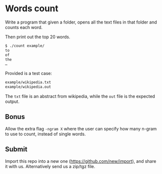 # Words count

Write a program that given a folder, opens all the text files in that folder and counts each word.

Then print out the top 20 words.

```sh
$ ./count example/
to
of
the
…
```

Provided is a test case:

```sh
example/wikipedia.txt
example/wikipedia.out
```

The `txt` file is an abstract from wikipedia, while the `out` file is the expected output.

## Bonus

Allow the extra flag `-ngram X` where the user can specify how many n-gram to use to count, instead of single words.

## Submit

Import this repo into a new one (https://github.com/new/import), and share it with us. Alternatively send us a zip/tgz file.
